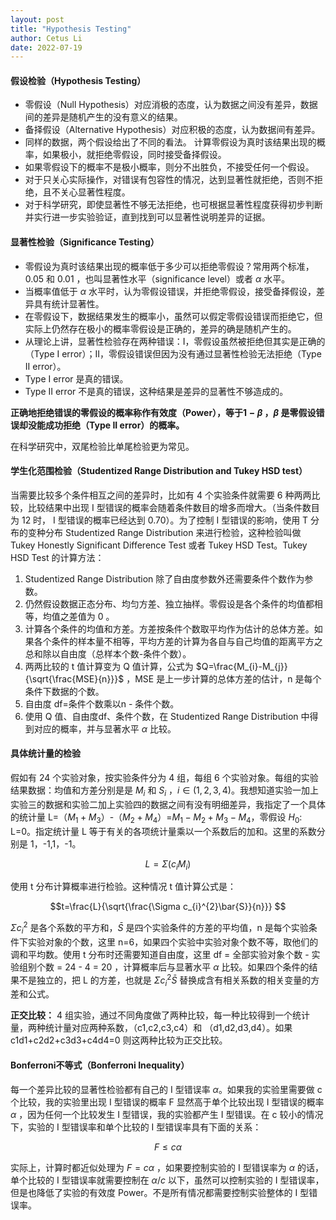 ```yaml
---
layout: post
title: "Hypothesis Testing"
author: Cetus Li
date: 2022-07-19
---
```


#### **假设检验（Hypothesis Testing）**
- 零假设（Null Hypothesis）对应消极的态度，认为数据之间没有差异，数据间的差异是随机产生的没有意义的结果。
- 备择假设（Alternative Hypothesis）对应积极的态度，认为数据间有差异。
- 同样的数据，两个假设给出了不同的看法。 计算零假设为真时该结果出现的概率，如果极小，就拒绝零假设，同时接受备择假设。
- 如果零假设下的概率不是极小概率，则分不出胜负，不接受任何一个假设。
- 对于只关心实际操作，对错误有包容性的情况，达到显著性就拒绝，否则不拒绝，且不关心显著性程度。
- 对于科学研究，即使显著性不够无法拒绝，也可根据显著性程度获得初步判断并实行进一步实验验证，直到找到可以显著性说明差异的证据。


#### **显著性检验（Significance Testing）**
- 零假设为真时该结果出现的概率低于多少可以拒绝零假设？常用两个标准，0.05 和 0.01 ，也叫显著性水平（significance level）或者 $\alpha$ 水平。
- 当概率值低于 $\alpha$ 水平时，认为零假设错误，并拒绝零假设，接受备择假设，差异具有统计显著性。
- 在零假设下，数据结果发生的概率小，虽然可以假定零假设错误而拒绝它，但实际上仍然存在极小的概率零假设是正确的，差异的确是随机产生的。
- 从理论上讲，显著性检验存在两种错误：I，零假设虽然被拒绝但其实是正确的（Type I error）；II，零假设错误但因为没有通过显著性检验无法拒绝（Type II error）。
- Type I error 是真的错误。
- Type II error 不是真的错误，这种结果是差异的显著性不够造成的。

**正确地拒绝错误的零假设的概率称作有效度（Power），等于$1-\beta$ ，$\beta$ 是零假设错误却没能成功拒绝（Type II error）的概率。**

在科学研究中，双尾检验比单尾检验更为常见。

#### **学生化范围检验（Studentized Range Distribution and Tukey HSD test）**
当需要比较多个条件相互之间的差异时，比如有 4 个实验条件就需要 6 种两两比较，比较结果中出现 I 型错误的概率会随着条件数目的增多而增大。（当条件数目为 12 时， I 型错误的概率已经达到 0.70）。为了控制  I 型错误的影响，使用 T 分布的变种分布 Studentized Range Distribution 来进行检验，这种检验叫做 Tukey Honestly Significant Difference Test 或者 Tukey HSD Test。Tukey HSD Test 的计算方法：
1. Studentized Range Distribution 除了自由度参数外还需要条件个数作为参数。
2. 仍然假设数据正态分布、均匀方差、独立抽样。零假设是各个条件的均值都相等，均值之差值为 0 。
3. 计算各个条件的均值和方差。方差按条件个数取平均作为估计的总体方差。如果各个条件的样本量不相等，平均方差的计算为各自与自己均值的距离平方之总和除以自由度（总样本个数-条件个数）。
4. 两两比较的 t 值计算变为 Q 值计算，公式为 $Q=\frac{M_{i}-M_{j}}{\sqrt{\frac{MSE}{n}}}$ ，MSE 是上一步计算的总体方差的估计，n 是每个条件下数据的个数。
5. 自由度 df=条件个数乘以n - 条件个数。
6. 使用 Q 值、自由度df、条件个数，在 Studentized Range Distribution 中得到对应的概率，并与显著水平 $\alpha$ 比较。

#### **具体统计量的检验**
假如有 24 个实验对象，按实验条件分为 4 组，每组 6 个实验对象。每组的实验结果数据：均值和方差分别是是 $M_{i}$ 和 $S_{i}$ ，$i\in(1,2,3,4)$。我想知道实验一加上实验三的数据和实验二加上实验四的数据之间有没有明细差异，我指定了一个具体的统计量 L=（$M_{1}+M_{3}$）-（$M_{2}+M_{4}$）=$M_{1}-M_{2}+M_{3}-M_{4}$，零假设 $H_{0}$: L=0。指定统计量 L 等于有关的各项统计量乘以一个系数后的加和。这里的系数分别是 1，-1,1，-1。

$$L=\Sigma (c_{i}M_{i})$$

使用 t 分布计算概率进行检验。这种情况 t 值计算公式是：

$$t=\frac{L}{\sqrt{\frac{\Sigma c_{i}^{2}\bar{S}}{n}}} $$

$\Sigma c_{i}^{2}$ 是各个系数的平方和，$\bar{S}$ 是四个实验条件的方差的平均值，n 是每个实验条件下实验对象的个数，这里 n=6，如果四个实验中实验对象个数不等，取他们的调和平均数。使用 t 分布时还需要知道自由度，这里 df = 全部实验对象个数 - 实验组别个数 = 24 - 4 = 20 ，计算概率后与显著水平 $\alpha$ 比较。如果四个条件的结果不是独立的，把 L 的方差，也就是 $\Sigma c_{i}^{2}\bar{S}$ 替换成含有相关系数的相关变量的方差和公式。

**正交比较：**
4 组实验，通过不同角度做了两种比较，每一种比较得到一个统计量，两种统计量对应两种系数，（c1,c2,c3,c4）和 （d1,d2,d3,d4）。如果 c1d1+c2d2+c3d3+c4d4=0 则这两种比较为正交比较。


#### **Bonferroni不等式（Bonferroni Inequality）**
每一个差异比较的显著性检验都有自己的 I 型错误率 $\alpha$。如果我的实验里需要做 c 个比较，我的实验里出现 I 型错误的概率 F 显然高于单个比较出现 I 型错误的概率 $\alpha$ ，因为任何一个比较发生 I 型错误，我的实验都产生 I 型错误。在 c 较小的情况下，实验的 I 型错误率和单个比较的 I 型错误率具有下面的关系：

$$F\le c\alpha$$

实际上，计算时都近似处理为 $F=c\alpha$ ，如果要控制实验的 I 型错误率为 $\alpha$  的话，单个比较的 I 型错误率就需要控制在 $\alpha/c$ 以下，虽然可以控制实验的 I 型错误率，但是也降低了实验的有效度 Power。不是所有情况都需要控制实验整体的 I 型错误率。


